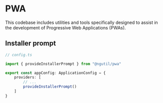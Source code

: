 # PWA

This codebase includes utilities and tools specifically designed to assist in the development of Progressive Web Applications (PWAs).

## Installer prompt

```typescript
// config.ts

import { provideInstallerPrompt } from "@ngutil/pwa"

export const appConfig: ApplicationConfig = {
    providers: [
        // ...
        provideInstallerPrompt()
    ]
}
```
